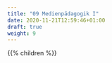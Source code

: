 ```yaml
---
title: "09 Medienpädagogik I"
date: 2020-11-21T12:59:46+01:00
draft: true
weight: 9
---
```

{{% children  %}}

<center>


</center>
